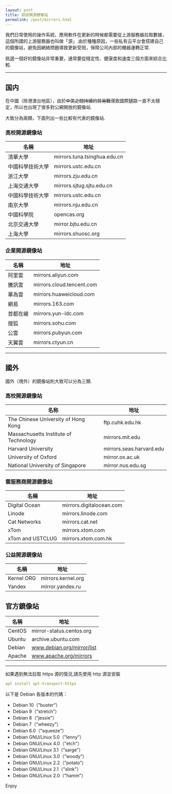 ```yaml
---
layout: post
title: 談談開源鏡像站
permalink: /post/mirrors.html
---
```


我們日常使用的操作系統、應用軟件在更新的時候都需要從上游服務器拉取數據，這個所謂的上游服務器也叫做「源」.由於種種原因，一些私有云平台會搭建自己的鏡像站，避免因網絡問題導致更新受阻，保障公司內部的機器運轉正常.

<!--more-->

挑選一個好的鏡像站非常重要，通常要從穩定性、健康度和速度三個方面來綜合比較.

----------

## 国内

在中國（除港澳台地區），由於~~中美之間持續的貿易戰~~導致國際鏈路一直不太穩定，所以也出現了很多對公網開放的鏡像站.

大致分為兩類，下面列出一些比較有代表的鏡像站.

### 高校開源鏡像站

| 名稱 | 地址 |
| --- | --- |
| 清華大學 | mirrors.tuna.tsinghua.edu.cn |
| 中國科學技術大學 | mirrors.ustc.edu.cn |
| 浙江大學 | mirrors.zju.edu.cn |
| 上海交通大學 | mirrors.sjtug.sjtu.edu.cn |
| 中國科學技術大學 | mirrors.ustc.edu.cn |
| 南京大學 | mirrors.nju.edu.cn |
| 中國科學院 | opencas.org |
| 北京交通大學 | mirror.bjtu.edu.cn |
| 上海大學 | mirrors.shuosc.org |

### 企業開源鏡像站

| 名稱 | 地址 |
| --- | --- |
| 阿里雲 | mirrors.aliyun.com |
| 騰訊雲 | mirrors.cloud.tencent.com |
| 華為雲 | mirrors.huaweicloud.com |
| 網易 | mirrors.163.com |
| 首都在線 | mirrors.yun-idc.com |
| 搜狐 | mirrors.sohu.com |
| 公雲 | mirrors.pubyun.com |
| 天翼雲 | mirrors.ctyun.cn |

----------

## 國外

國外（境外）的鏡像站則大致可以分為三類.

### 高校開源鏡像站

|  名称  |  地址  |
|  ---  |  ---  |
|  The Chinese University of Hong Kong | ftp.cuhk.edu.hk |
|  Massachusetts Institute of Technology | mirrors.mit.edu |
|  Harvard University | mirrors.seas.harvard.edu|
|  University of Oxford | mirror.ox.ac.uk |
|  National University of Singapore | mirror.nus.edu.sg |

### 雲服務商開源鏡像站

| 名稱 | 地址 |
|  ---  |  ---  |
| Digital Ocean | mirrors.digitalocean.com |
| Linode | mirrors.linode.com |
| Cat Networks | mirrors.cat.net |
| xTom | mirrors.xtom.com |
| xTom and USTCLUG | mirrors.xtom.com.hk |

### 公益開源鏡像站

| 名稱 | 地址 |
| ---  |  ---  |
| Kernel ORG | mirrors.kernel.org |
| Yandex | mirror.yandex.ru |

## 官方鏡像站

| 名稱 | 地址 |
|  ---  |  ---  |
| CentOS | mirror-status.centos.org |
| Ubuntu | archive.ubuntu.com |
| Debian | www.debian.org/mirror/list |
| Apache | www.apache.org/mirrors |

----------

如果遇到無法拉取 https 源的情況,請先使用 http 源並安裝

```yml
apt install apt-transport-https
```

以下是 Debian 各版本的代碼：

 - Debian 10（”buster”）
 - Debian 9（”stretch”）
 - Debian 8（”jessie”）
 - Debian 7（”wheezy”）
 - Debian 6.0（”squeeze”）
 - Debian GNU/Linux 5.0（”lenny”）
 - Debian GNU/Linux 4.0（”etch”）
 - Debian GNU/Linux 3.1（”sarge”）
 - Debian GNU/Linux 3.0（”woody”）
 - Debian GNU/Linux 2.2（”potato”）
 - Debian GNU/Linux 2.1（”slink”）
 - Debian GNU/Linux 2.0（”hamm”）

Enjoy
